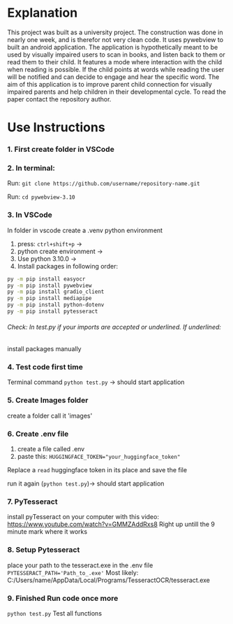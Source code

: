 # Explanation
This project was built as a university project. The construction was done in nearly one week, and is therefor not very clean code. It uses pywebview to built an android application. The application is hypothetically meant to be used by visually impaired users to scan in books, and listen back to them or read them to their child. It features a mode where interaction with the child when reading is possible. If the child points at words while reading the user will be notified and can decide to engage and hear the specific word. The aim of this application is to improve parent child connection for visually impaired parents and help children in their developmental cycle. To read the paper contact the repository author. 

# Use Instructions

### 1. First create folder in VSCode

### 2. In terminal:
Run:
`git clone https://github.com/username/repository-name.git`

Run:
 `cd pywebview-3.10`

### 3. In VSCode
In folder in vscode create a .venv python environment
1. press: `ctrl+shift+p` -> 
2. python create environment -> 
3. Use python 3.10.0 -> 
4. Install packages in following order:
```bash
py -m pip install easyocr  
py -m pip install pywebview  
py -m pip install gradio_client
py -m pip install mediapipe   
py -m pip install python-dotenv 
py -m pip install pytesseract  
```

###### Check: In test.py if your imports are accepted or underlined. If underlined:
install packages manually

### 4. Test code first time
Terminal command
`python test.py` -> should start application

### 5. Create Images folder
create a folder call it 'images'

### 6. Create .env file
1. create a file called .env
2. paste this:
`HUGGINGFACE_TOKEN="your_huggingface_token"`

Replace a `read` huggingface token in its place and save the file

run it again (`python test.py`)-> should start application

### 7. PyTesseract
install pyTesseract on your computer with this video:
https://www.youtube.com/watch?v=GMMZAddRxs8
Right up untill the 9 minute mark where it works

### 8. Setup Pytesseract
place your path to the tesseract.exe in the .env file
`PYTESSERACT_PATH='Path_to_.exe'`
Most likely: C:/Users/name/AppData/Local/Programs/TesseractOCR/tesseract.exe

### 9. Finished Run code once more
`python test.py`
Test all functions
